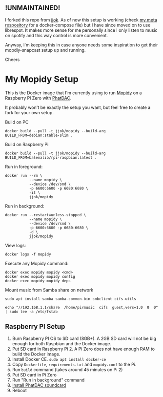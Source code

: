 ## !UNMAINTAINED!

I forked this repo from [jjok](https://github.com/jjok/my-mopidy-setup). As of now this setup is working (check [my meta respository](https://github.com/ll-nick/jukebox-meta) for a docker-compose file)
but I have since moved on to use librespot. It makes more sense for me personally since I only listen to music on spotify and this way control is more convenient.

Anyway, I'm keeping this in case anyone needs some inspiration to get their mopdiy-snapcast setup up and running.

Cheers


My Mopidy Setup
===============

This is the Docker image that I'm currently using to run [Mopidy](https://www.mopidy.com/) on a Raspberry Pi Zero with
[PhatDAC](https://shop.pimoroni.com/products/phat-dac).

It probably won't be exactly the setup you want, but feel free to create a fork for your own setup.

Build on PC

    docker build --pull -t jjok/mopidy --build-arg BUILD_FROM=debian:stable-slim .

Build on Raspberry Pi

    docker build --pull -t jjok/mopidy --build-arg BUILD_FROM=balenalib/rpi-raspbian:latest .

Run in foreground:

    docker run --rm \
               --name mopidy \
               --device /dev/snd \
               -p 6600:6600 -p 6680:6680 \
               -it \
               jjok/mopidy

Run in background:

    docker run --restart=unless-stopped \
               --name mopidy \
               --device /dev/snd \
               -p 6600:6600 -p 6680:6680 \
               -d \
               jjok/mopidy

View logs:

    docker logs -f mopidy

Execute any Mopidy command:

    docker exec mopidy mopidy <cmd>
    docker exec mopidy mopidy config
    docker exec mopidy mopidy deps


Mount music from Samba share on network

    sudo apt install samba samba-common-bin smbclient cifs-utils

    echo "//192.168.1.1/share  /home/pi/music  cifs  guest,vers=1.0  0  0" | sudo tee -a /etc/fstab

Raspberry PI Setup
------------------

1. Burn Raspberry PI OS to SD card (8GB+).
   A 2GB SD card will not be big enough for both Raspbian and the Docker image.
2. Put SD card in Raspberry Pi 2.
   A Pi Zero does not have enough RAM to build the Docker image.
3. Install Docker CE. `sudo apt install docker-ce`
4. Copy `Dockerfile`, `requirements.txt` and `mopidy.conf` to the Pi.
5. Run `build` command (takes around 45 minutes on Pi 2)
6. Put SD card in Pi Zero
7. Run "Run in background" command
8. [Install PhatDAC soundcard](https://learn.pimoroni.com/tutorial/phat/raspberry-pi-phat-dac-install)
9. Reboot
